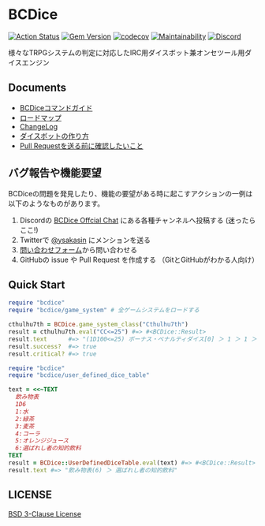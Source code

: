 # BCDice

[![Action Status](https://github.com/bcdice/BCDice/workflows/Test/badge.svg?branch=master)](https://github.com/bcdice/BCDice/actions)
[![Gem Version](https://badge.fury.io/rb/bcdice.svg)](https://badge.fury.io/rb/bcdice)
[![codecov](https://codecov.io/gh/bcdice/BCDice/branch/master/graph/badge.svg)](https://codecov.io/gh/bcdice/BCDice)
[![Maintainability](https://api.codeclimate.com/v1/badges/15261694a7d758c4309f/maintainability)](https://codeclimate.com/github/bcdice/BCDice/maintainability)
[![Discord](https://img.shields.io/discord/597133335243784192.svg?color=7289DA&logo=discord&logoColor=fff)][invite discord]

様々なTRPGシステムの判定に対応したIRC用ダイスボット兼オンセツール用ダイスエンジン


## Documents

- [BCDiceコマンドガイド](https://docs.bcdice.org/)
- [ロードマップ](ROADMAP.md)
- [ChangeLog](CHANGELOG.md)
- [ダイスボットの作り方](docs/how_to_make_dicebot.md)
- [Pull Requestを送る前に確認したいこと](https://github.com/bcdice/BCDice/wiki/Pull-Requestを送る前に確認したいこと)

## バグ報告や機能要望

BCDiceの問題を発見したり、機能の要望がある時に起こすアクションの一例は以下のようなものがあります。

1. Discordの [BCDice Offcial Chat][invite discord] にある各種チャンネルへ投稿する (迷ったらここ!)
2. Twitterで [@ysakasin](https://twitter.com/ysakasin) にメンションを送る
3. [問い合わせフォーム](https://forms.gle/yquupEAKbBTHzYF8A)から問い合わせる
4. GitHubの issue や Pull Request を作成する （GitとGitHubがわかる人向け）

## Quick Start

```ruby
require "bcdice"
require "bcdice/game_system" # 全ゲームシステムをロードする

cthulhu7th = BCDice.game_system_class("Cthulhu7th")
result = cthulhu7th.eval("CC<=25") #=> #<BCDice::Result>
result.text      #=> "(1D100<=25) ボーナス・ペナルティダイス[0] ＞ 1 ＞ 1 ＞ クリティカル"
result.success?  #=> true
result.critical? #=> true
```

```ruby
require "bcdice"
require "bcdice/user_defined_dice_table"

text = <<~TEXT
  飲み物表
  1D6
  1:水
  2:緑茶
  3:麦茶
  4:コーラ
  5:オレンジジュース
  6:選ばれし者の知的飲料
TEXT
result = BCDice::UserDefinedDiceTable.eval(text) #=> #<BCDice::Result>
result.text #=> "飲み物表(6) ＞ 選ばれし者の知的飲料"
```

## LICENSE

[BSD 3-Clause License](LICENSE)


[invite discord]:https://discord.gg/x5MMKWA
